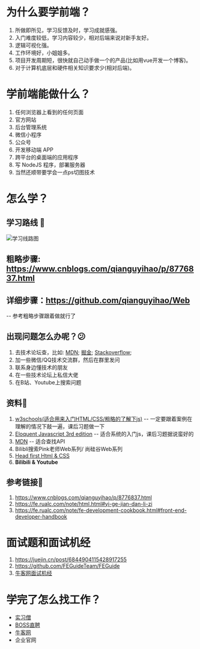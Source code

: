 # 为什么要学前端？
1. 所做即所见，学习反馈及时，学习成就感强。
2. 入门难度较低，学习内容较少，相对后端来说对新手友好。
3. 逻辑可视化强。  
4. 工作环境好，小姐姐多。
5. 项目开发周期短，很快就自己动手做一个的产品(比如用vue开发一个博客)。
6. 对于计算机底层和硬件相关知识要求少(相对后端)。

# 学前端能做什么？
1. 任何浏览器上看到的任何页面
2. 官方网站
3. 后台管理系统
4. 微信小程序
5. 公众号
6. 开发移动端 APP
7. 跨平台的桌面端的应用程序
8. 写 NodeJS 程序，部署服务器
9. 当然还顺带要学会一点ps切图技术

# 怎么学？
## 学习路线 🛴
![学习线路图](https://fe.rualc.com/assets/img/frontend-map-fs8.53e264e1.png)

## 粗略步骤: https://www.cnblogs.com/qianguyihao/p/8776837.html
## 详细步骤：https://github.com/qianguyihao/Web
 -- 参考粗略步骤跟着做就行了
## 出现问题怎么办呢？😕
1. 去技术论坛查，比如: [MDN](https://developer.mozilla.org/en-US/); [掘金](http://www.ijiandao.com/nav/dev/com/www.juejin.im); [Stackoverflow](https://stackoverflow.com/);
2. 加一些微信/QQ技术交流群，然后在群里发问
3. 联系身边懂技术的朋友
4. 在一些技术论坛上私信大佬
5. 在B站、Youtube上搜索问题

## 资料📕
1. [w3schools(适合用来入门HTML/CSS/粗略的了解下js)](https://www.w3schools.com/) -- 一定要跟着案例在理解的情况下敲一遍，课后习题做一下
2. [Eloquent Javascript 3rd edition](https://eloquentjavascript.net/) -- 适合系统的入门js，课后习题据说蛮好的
3. [MDN](https://developer.mozilla.org/zh-CN/docs/Web) -- 适合查找API
4. Bilibli搜索Pink老师Web系列/ 尚硅谷Web系列 
5. [Head first Html & CSS](https://www.amazon.com/Head-First-HTML-CSS-Standards-Based/dp/0596159900)
6. <strong>Bilibili & Youtube</strong> 


## 参考链接🔗
1. https://www.cnblogs.com/qianguyihao/p/8776837.html
2. https://fe.rualc.com/note/html.html#yi-ge-jian-dan-li-zi
3. https://fe.rualc.com/note/fe-development-cookbook.html#front-end-developer-handbook


# 面试题和面试机经
1. https://juejin.cn/post/6844904115428917255
2. https://github.com/FEGuideTeam/FEGuide
3. [牛客网面试机经](https://www.nowcoder.com/)

# 学完了怎么找工作？
- [实习僧](https://www.shixiseng.com/)
- [BOSS直聘](https://www.zhipin.com/)
- [牛客网](https://www.nowcoder.com/)
- 企业官网

 
